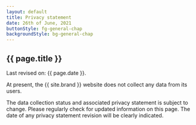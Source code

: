 ```yaml
---
layout: default
title: Privacy statement
date: 26th of June, 2021
buttonStyle: fg-general-chap
backgroundStyle: bg-general-chap
---
```


## {{ page.title }}

Last revised on: {{ page.date }}.

At present, the {{ site.brand }} website does not collect any data from its users.

The data collection status and associated privacy statement is subject to change.
Please regularly check for updated information on this page.
The date of any privacy statement revision will be clearly indicated.